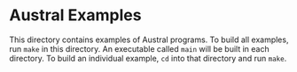 # Austral Examples

This directory contains examples of Austral programs. To build all examples, run `make` in this directory. An executable called `main` will be built in each directory. To build an individual example, `cd` into that directory and run `make`. 
